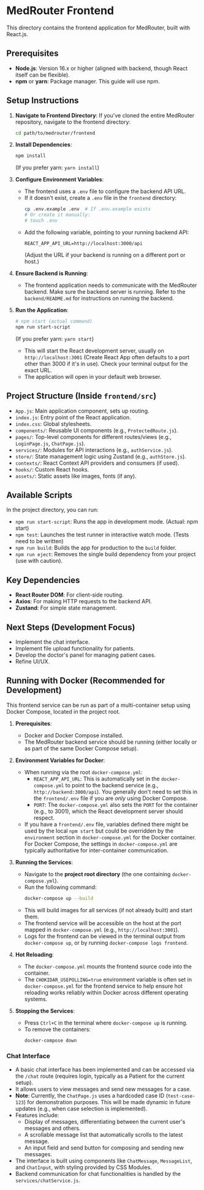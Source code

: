 # MedRouter Frontend

This directory contains the frontend application for MedRouter, built with React.js.

## Prerequisites

*   **Node.js**: Version 16.x or higher (aligned with backend, though React itself can be flexible).
*   **npm** or **yarn**: Package manager. This guide will use npm.

## Setup Instructions

1.  **Navigate to Frontend Directory**:
    If you've cloned the entire MedRouter repository, navigate to the frontend directory:
    ```bash
    cd path/to/medrouter/frontend
    ```

2.  **Install Dependencies**:
    ```bash
    npm install
    ```
    (If you prefer yarn: `yarn install`)

3.  **Configure Environment Variables**:
    *   The frontend uses a `.env` file to configure the backend API URL.
    *   If it doesn't exist, create a `.env` file in the `frontend` directory:
        ```bash
        cp .env.example .env  # If .env.example exists
        # Or create it manually:
        # touch .env
        ```
    *   Add the following variable, pointing to your running backend API:
        ```
        REACT_APP_API_URL=http://localhost:3000/api
        ```
        (Adjust the URL if your backend is running on a different port or host.)

4.  **Ensure Backend is Running**:
    *   The frontend application needs to communicate with the MedRouter backend. Make sure the backend server is running. Refer to the `backend/README.md` for instructions on running the backend.

5.  **Run the Application**:
    ```bash
    # npm start (actual command)
    npm run start-script
    ```
    (If you prefer yarn: `yarn start`)
    *   This will start the React development server, usually on `http://localhost:3001` (Create React App often defaults to a port other than 3000 if it's in use). Check your terminal output for the exact URL.
    *   The application will open in your default web browser.

## Project Structure (Inside `frontend/src`)

*   `App.js`: Main application component, sets up routing.
*   `index.js`: Entry point of the React application.
*   `index.css`: Global stylesheets.
*   `components/`: Reusable UI components (e.g., `ProtectedRoute.js`).
*   `pages/`: Top-level components for different routes/views (e.g., `LoginPage.js`, `ChatPage.js`).
*   `services/`: Modules for API interactions (e.g., `authService.js`).
*   `store/`: State management logic using Zustand (e.g., `authStore.js`).
*   `contexts/`: React Context API providers and consumers (if used).
*   `hooks/`: Custom React hooks.
*   `assets/`: Static assets like images, fonts (if any).

## Available Scripts

In the project directory, you can run:

*   `npm run start-script`: Runs the app in development mode. (Actual: npm start)
*   `npm test`: Launches the test runner in interactive watch mode. (Tests need to be written)
*   `npm run build`: Builds the app for production to the `build` folder.
*   `npm run eject`: Removes the single build dependency from your project (use with caution).

## Key Dependencies

*   **React Router DOM**: For client-side routing.
*   **Axios**: For making HTTP requests to the backend API.
*   **Zustand**: For simple state management.

## Next Steps (Development Focus)

*   Implement the chat interface.
*   Implement file upload functionality for patients.
*   Develop the doctor's panel for managing patient cases.
*   Refine UI/UX.
## Running with Docker (Recommended for Development)

This frontend service can be run as part of a multi-container setup using Docker Compose, located in the project root.

1.  **Prerequisites**:
    *   Docker and Docker Compose installed.
    *   The MedRouter backend service should be running (either locally or as part of the same Docker Compose setup).

2.  **Environment Variables for Docker**:
    *   When running via the root `docker-compose.yml`:
        *   `REACT_APP_API_URL`: This is automatically set in the `docker-compose.yml` to point to the backend service (e.g., `http://backend:3000/api`). You generally don't need to set this in the `frontend/.env` file if you are *only* using Docker Compose.
        *   `PORT`: The `docker-compose.yml` also sets the `PORT` for the container (e.g., to 3001), which the React development server should respect.
    *   If you have a `frontend/.env` file, variables defined there might be used by the local `npm start` but could be overridden by the `environment` section in `docker-compose.yml` for the Docker container. For Docker Compose, the settings in `docker-compose.yml` are typically authoritative for inter-container communication.

3.  **Running the Services**:
    *   Navigate to the **project root directory** (the one containing `docker-compose.yml`).
    *   Run the following command:
        ```bash
        docker-compose up --build
        ```
    *   This will build images for all services (if not already built) and start them.
    *   The frontend service will be accessible on the host at the port mapped in `docker-compose.yml` (e.g., `http://localhost:3001`).
    *   Logs for the frontend can be viewed in the terminal output from `docker-compose up`, or by running `docker-compose logs frontend`.

4.  **Hot Reloading**:
    *   The `docker-compose.yml` mounts the frontend source code into the container.
    *   The `CHOKIDAR_USEPOLLING=true` environment variable is often set in `docker-compose.yml` for the frontend service to help ensure hot reloading works reliably within Docker across different operating systems.

5.  **Stopping the Services**:
    *   Press `Ctrl+C` in the terminal where `docker-compose up` is running.
    *   To remove the containers:
        ```bash
        docker-compose down
        ```


### Chat Interface

*   A basic chat interface has been implemented and can be accessed via the `/chat` route (requires login, typically as a Patient for the current setup).
*   It allows users to view messages and send new messages for a case.
*   **Note**: Currently, the `ChatPage.js` uses a hardcoded case ID (`test-case-123`) for demonstration purposes. This will be made dynamic in future updates (e.g., when case selection is implemented).
*   Features include:
    *   Display of messages, differentiating between the current user's messages and others.
    *   A scrollable message list that automatically scrolls to the latest message.
    *   An input field and send button for composing and sending new messages.
*   The interface is built using components like `ChatMessage`, `MessageList`, and `ChatInput`, with styling provided by CSS Modules.
*   Backend communication for chat functionalities is handled by the `services/chatService.js`.
